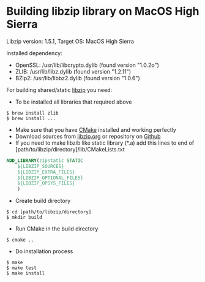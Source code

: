 # Building libzip library on MacOS High Sierra

Libzip version: 1.5.1, Target OS: MacOS High Sierra

Installed dependency:
* OpenSSL: /usr/lib/libcrypto.dylib (found version "1.0.2o")
* ZLIB: /usr/lib/libz.dylib (found version "1.2.11")
* BZip2: /usr/lib/libbz2.dylib (found version "1.0.6")

For building shared/static [libzip](https://libzip.org) you need:

* To be installed all libraries that required above
```console
$ brew install zlib
$ brew install ...
```
* Make sure that you have [CMake](https://cmake.org) installed and working perfectly
* Download sources from [libzip.org](https://libzip.org/download/) or repository on [Github](https://github.com/nih-at/libzip/)
* If you need to make libzib like static library (*.a) add this lines to end of [path/to/libzip/directory]/lib/CMakeLists.txt
```cmake
ADD_LIBRARY(zipstatic STATIC 
	${LIBZIP_SOURCES}
	${LIBZIP_EXTRA_FILES}
	${LIBZIP_OPTIONAL_FILES}
	${LIBZIP_OPSYS_FILES}
	)
```
* Create build directory
```console
$ cd [path/to/libzip/directory]
$ mkdir build
```
* Run CMake in the build directory
```console
$ cmake ..
```
* Do installation process
```console
$ make
$ make test
$ make install
```